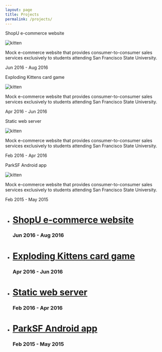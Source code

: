 ```yaml
---
layout: page
title: Projects
permalink: /projects/
---
```


<div class="tile is-ancestor">
  <div class="tile is-parent is-6">
    <!-- Add content or other tiles -->
    <div class="tile is-child box">
    <p class="title">ShopU e-commerce website</p>
      <img src="http://placekitten.com/350/350" alt="kitten"><br>
      <p>
        Mock e-commerce website that provides consumer-to-consumer sales services
        exclusively to students attending San Francisco State University.
      </p>
      <p class="subtitle">
        Jun 2016 - Aug 2016
      </p>
    </div>
  </div>
  <div class="tile is-parent is-6">
    <!-- Add content or other tiles -->
    <div class="tile is-child box">
      <p class="title">Exploding Kittens card game</p>
      <img src="http://placekitten.com/350/350" alt="kitten"><br>
      <p>
        Mock e-commerce website that provides consumer-to-consumer sales services
        exclusively to students attending San Francisco State University.
      </p>
      <p class="subtitle">
        Apr 2016 - Jun 2016
      </p>
    </div>
  </div>
</div>
<div class="tile is-ancestor">
  <div class="tile is-parent is-6">
    <div class="tile is-child box">
      <p class="title">Static web server</p>
      <img src="http://placekitten.com/350/350" alt="kitten"><br>
      <p>
        Mock e-commerce website that provides consumer-to-consumer sales services
        exclusively to students attending San Francisco State University.
      </p>
      <p class="subtitle">
        Feb 2016 - Apr 2016
      </p>
    </div>
  </div>
  <div class="tile is-parent is-6">
    <div class="tile is-child box">
      <p class="title">ParkSF Android app</p>
      <img src="http://placekitten.com/350/350" alt="kitten"><br>
      <p>
        Mock e-commerce website that provides consumer-to-consumer sales services
        exclusively to students attending San Francisco State University.
      </p>
      <p class="subtitle">
        Feb 2015 - May 2015
      </p>
    </div>
  </div>
</div>

<ul>
  <li>
    <h1 class="title">
      <a href="{{ site.url }}{% link projects/shopu.md %}">ShopU e-commerce website</a>
    </h1>
    <h3 class="subtitle">
      Jun 2016 - Aug 2016
    </h3>
  </li>
  <li>
    <h1 class="title">
      <a href="{{ site.url }}{% link projects/exploding-kittens.md %}">Exploding Kittens card game</a>
    </h1>
    <h3 class="subtitle">
      Apr 2016 - Jun 2016
    </h3>
  </li>
  <li>
    <h1 class="title">
      <a href="{{ site.url }}{% link projects/web-server.md %}">Static web server</a>
    </h1>
    <h3 class="subtitle">
      Feb 2016 - Apr 2016
    </h3>
  </li>
  <li>
    <h1 class="title">
      <a href="{{ site.url }}{% link projects/parksf.md %}">ParkSF Android app</a>
    </h1>
    <h3 class="subtitle">
      Feb 2015 - May 2015
    </h3>
  </li>
</ul>

